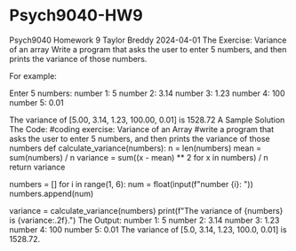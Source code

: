 # Psych9040-HW9
Psych9040 Homework 9 
Taylor Breddy
2024-04-01
The Exercise: Variance of an array
Write a program that asks the user to enter 5 numbers, and then prints the variance of those numbers.

For example:

Enter 5 numbers:
number 1: 5
number 2: 3.14
number 3: 1.23
number 4: 100
number 5: 0.01

The variance of [5.00, 3.14, 1.23, 100.00, 0.01] is 1528.72
A Sample Solution
The Code:
#coding exercise: Variance of an Array
#write a program that asks the user to enter 5 numbers, and then prints the variance of those numbers
def calculate_variance(numbers):
    n = len(numbers)
    mean = sum(numbers) / n
    variance = sum((x - mean) ** 2 for x in numbers) / n
    return variance

numbers = []
for i in range(1, 6):
    num = float(input(f"number {i}: "))
    numbers.append(num)
    
variance = calculate_variance(numbers)
print(f"The variance of {numbers} is {variance:.2f}.")
The Output:
number 1: 5
number 2: 3.14
number 3: 1.23
number 4: 100
number 5: 0.01
The variance of [5.0, 3.14, 1.23, 100.0, 0.01] is 1528.72.
